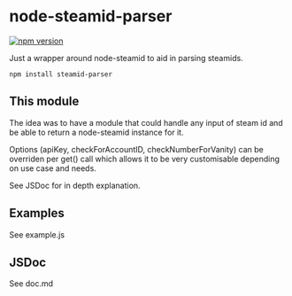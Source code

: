 # node-steamid-parser
[![npm version](https://img.shields.io/npm/v/steamid-parser.svg)](https://npmjs.com/package/steamid-parser)

Just a wrapper around node-steamid to aid in parsing steamids.

```
npm install steamid-parser
```

## This module

The idea was to have a module that could handle any input of steam id and be able to return a node-steamid instance for it.

Options (apiKey, checkForAccountID, checkNumberForVanity) can be overriden per get() call which allows it to be very customisable depending on use case and needs.

See JSDoc for in depth explanation.

## Examples

See example.js

## JSDoc

See doc.md